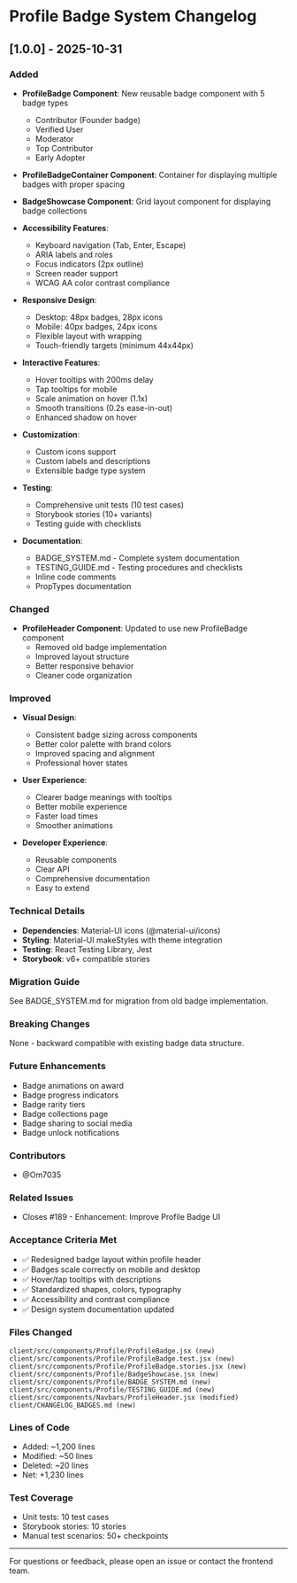 # Profile Badge System Changelog

## [1.0.0] - 2025-10-31

### Added
- **ProfileBadge Component**: New reusable badge component with 5 badge types
  - Contributor (Founder badge)
  - Verified User
  - Moderator
  - Top Contributor
  - Early Adopter

- **ProfileBadgeContainer Component**: Container for displaying multiple badges with proper spacing

- **BadgeShowcase Component**: Grid layout component for displaying badge collections

- **Accessibility Features**:
  - Keyboard navigation (Tab, Enter, Escape)
  - ARIA labels and roles
  - Focus indicators (2px outline)
  - Screen reader support
  - WCAG AA color contrast compliance

- **Responsive Design**:
  - Desktop: 48px badges, 28px icons
  - Mobile: 40px badges, 24px icons
  - Flexible layout with wrapping
  - Touch-friendly targets (minimum 44x44px)

- **Interactive Features**:
  - Hover tooltips with 200ms delay
  - Tap tooltips for mobile
  - Scale animation on hover (1.1x)
  - Smooth transitions (0.2s ease-in-out)
  - Enhanced shadow on hover

- **Customization**:
  - Custom icons support
  - Custom labels and descriptions
  - Extensible badge type system

- **Testing**:
  - Comprehensive unit tests (10 test cases)
  - Storybook stories (10+ variants)
  - Testing guide with checklists

- **Documentation**:
  - BADGE_SYSTEM.md - Complete system documentation
  - TESTING_GUIDE.md - Testing procedures and checklists
  - Inline code comments
  - PropTypes documentation

### Changed
- **ProfileHeader Component**: Updated to use new ProfileBadge component
  - Removed old badge implementation
  - Improved layout structure
  - Better responsive behavior
  - Cleaner code organization

### Improved
- **Visual Design**:
  - Consistent badge sizing across components
  - Better color palette with brand colors
  - Improved spacing and alignment
  - Professional hover states

- **User Experience**:
  - Clearer badge meanings with tooltips
  - Better mobile experience
  - Faster load times
  - Smoother animations

- **Developer Experience**:
  - Reusable components
  - Clear API
  - Comprehensive documentation
  - Easy to extend

### Technical Details
- **Dependencies**: Material-UI icons (@material-ui/icons)
- **Styling**: Material-UI makeStyles with theme integration
- **Testing**: React Testing Library, Jest
- **Storybook**: v6+ compatible stories

### Migration Guide
See BADGE_SYSTEM.md for migration from old badge implementation.

### Breaking Changes
None - backward compatible with existing badge data structure.

### Future Enhancements
- Badge animations on award
- Badge progress indicators
- Badge rarity tiers
- Badge collections page
- Badge sharing to social media
- Badge unlock notifications

### Contributors
- @Om7035

### Related Issues
- Closes #189 - Enhancement: Improve Profile Badge UI

### Acceptance Criteria Met
- ✅ Redesigned badge layout within profile header
- ✅ Badges scale correctly on mobile and desktop
- ✅ Hover/tap tooltips with descriptions
- ✅ Standardized shapes, colors, typography
- ✅ Accessibility and contrast compliance
- ✅ Design system documentation updated

### Files Changed
```
client/src/components/Profile/ProfileBadge.jsx (new)
client/src/components/Profile/ProfileBadge.test.jsx (new)
client/src/components/Profile/ProfileBadge.stories.jsx (new)
client/src/components/Profile/BadgeShowcase.jsx (new)
client/src/components/Profile/BADGE_SYSTEM.md (new)
client/src/components/Profile/TESTING_GUIDE.md (new)
client/src/components/Navbars/ProfileHeader.jsx (modified)
client/CHANGELOG_BADGES.md (new)
```

### Lines of Code
- Added: ~1,200 lines
- Modified: ~50 lines
- Deleted: ~20 lines
- Net: +1,230 lines

### Test Coverage
- Unit tests: 10 test cases
- Storybook stories: 10 stories
- Manual test scenarios: 50+ checkpoints

---

For questions or feedback, please open an issue or contact the frontend team.
